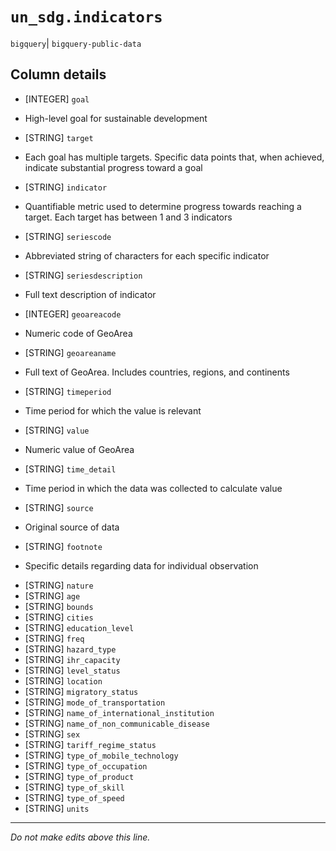 # `un_sdg.indicators`
`bigquery`| `bigquery-public-data`

## Column details
* [INTEGER]   `goal`
 - High-level goal for sustainable development
* [STRING]    `target`
 - Each goal has multiple targets. Specific data points that, when achieved, indicate substantial progress toward a goal
* [STRING]    `indicator`
 - Quantifiable metric used to determine progress towards reaching a target. Each target has between 1 and 3 indicators
* [STRING]    `seriescode`
 - Abbreviated string of characters for each specific indicator
* [STRING]    `seriesdescription`
 - Full text description of indicator
* [INTEGER]   `geoareacode`
 - Numeric code of GeoArea
* [STRING]    `geoareaname`
 - Full text of GeoArea. Includes countries, regions, and continents
* [STRING]    `timeperiod`
 - Time period for which the value is relevant
* [STRING]    `value`
 - Numeric value of GeoArea
* [STRING]    `time_detail`
 - Time period in which the data was collected to calculate value
* [STRING]    `source`
 - Original source of data
* [STRING]    `footnote`
 - Specific details regarding data for individual observation
* [STRING]    `nature`
* [STRING]    `age`
* [STRING]    `bounds`
* [STRING]    `cities`
* [STRING]    `education_level`
* [STRING]    `freq`
* [STRING]    `hazard_type`
* [STRING]    `ihr_capacity`
* [STRING]    `level_status`
* [STRING]    `location`
* [STRING]    `migratory_status`
* [STRING]    `mode_of_transportation`
* [STRING]    `name_of_international_institution`
* [STRING]    `name_of_non_communicable_disease`
* [STRING]    `sex`
* [STRING]    `tariff_regime_status`
* [STRING]    `type_of_mobile_technology`
* [STRING]    `type_of_occupation`
* [STRING]    `type_of_product`
* [STRING]    `type_of_skill`
* [STRING]    `type_of_speed`
* [STRING]    `units`

-------------------------------------------------------------------------------
*Do not make edits above this line.*
